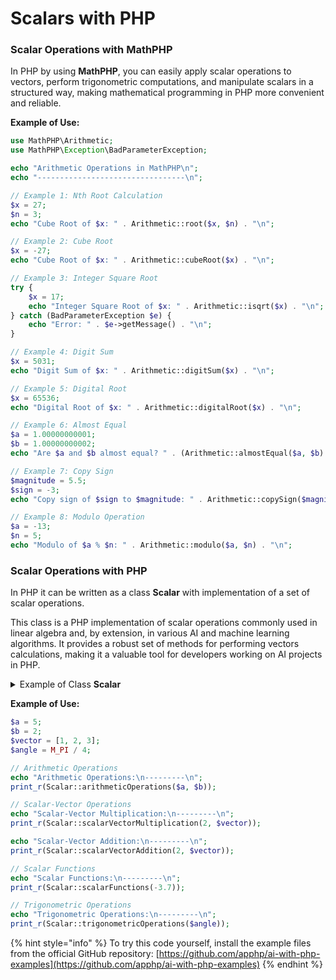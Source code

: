 # Scalars with PHP

### Scalar Operations with MathPHP

In PHP by using **MathPHP**, you can easily apply scalar operations to vectors, perform trigonometric computations, and manipulate scalars in a structured way, making mathematical programming in PHP more convenient and reliable.

**Example of Use:**

```php
use MathPHP\Arithmetic;
use MathPHP\Exception\BadParameterException;

echo "Arithmetic Operations in MathPHP\n";
echo "---------------------------------\n";

// Example 1: Nth Root Calculation
$x = 27;
$n = 3;
echo "Cube Root of $x: " . Arithmetic::root($x, $n) . "\n";

// Example 2: Cube Root
$x = -27;
echo "Cube Root of $x: " . Arithmetic::cubeRoot($x) . "\n";

// Example 3: Integer Square Root
try {
    $x = 17;
    echo "Integer Square Root of $x: " . Arithmetic::isqrt($x) . "\n";
} catch (BadParameterException $e) {
    echo "Error: " . $e->getMessage() . "\n";
}

// Example 4: Digit Sum
$x = 5031;
echo "Digit Sum of $x: " . Arithmetic::digitSum($x) . "\n";

// Example 5: Digital Root
$x = 65536;
echo "Digital Root of $x: " . Arithmetic::digitalRoot($x) . "\n";

// Example 6: Almost Equal
$a = 1.00000000001;
$b = 1.00000000002;
echo "Are $a and $b almost equal? " . (Arithmetic::almostEqual($a, $b) ? "Yes" : "No") . "\n";

// Example 7: Copy Sign
$magnitude = 5.5;
$sign = -3;
echo "Copy sign of $sign to $magnitude: " . Arithmetic::copySign($magnitude, $sign) . "\n";

// Example 8: Modulo Operation
$a = -13;
$n = 5;
echo "Modulo of $a % $n: " . Arithmetic::modulo($a, $n) . "\n";
```

### Scalar Operations with PHP

In PHP  it can be written as a class **Scalar** with implementation of a set of scalar operations.

This class is a PHP implementation of scalar operations commonly used in linear algebra and, by extension, in various AI and machine learning algorithms. It provides a robust set of methods for performing vectors calculations, making it a valuable tool for developers working on AI projects in PHP.

<details>

<summary>Example of Class <strong>Scalar</strong></summary>

```php
class Scalar
{
    // Basic Arithmetic Operations
    public static function arithmeticOperations(float $a, float $b): array
    {
        return [
            'addition' => $a + $b,
            'subtraction' => $a - $b,
            'multiplication' => $a * $b,
            'division' => $b != 0 ? $a / $b : 'undefined',
            'modulus' => fmod($a, $b),
            'exponentiation' => $a ** $b
        ];
    }

    // Scalar-Vector Operations
    public static function scalarVectorMultiplication(float $scalar, array $vector): array
    {
        return array_map(fn($x) => $x * $scalar, $vector);
    }

    public static function scalarVectorAddition(float $scalar, array $vector): array
    {
        return array_map(fn($x) => $x + $scalar, $vector);
    }

    // Scalar Functions
    public static function scalarFunctions(float $x): array
    {
        return [
            'absolute' => abs($x),
            'ceiling' => ceil($x),
            'floor' => floor($x),
            'round' => round($x),
            'exponential' => exp($x),
            'logarithm' => $x > 0 ? log($x) : 'undefined',
            'square_root' => sqrt(abs($x))
        ];
    }

    // Trigonometric Operations
    public static function trigonometricOperations(float $angle): array
    {
        return [
            'sine' => sin($angle),
            'cosine' => cos($angle),
            'tangent' => tan($angle)
        ];
    }

    // Random Number Generation
    public static function randomNumbers(): array
    {
        return [
            'rand_int' => rand(1, 10),
            'mt_rand_int' => mt_rand(1, 10),
            'lcg_value' => lcg_value()
        ];
    }

    // Comparison Operations
    public static function comparisonOperations(float $a, float $b): array
    {
        return [
            'greater_than' => $a > $b,
            'less_than' => $a < $b,
            'equal' => $a == $b,
            'not_equal' => $a != $b,
            'greater_or_equal' => $a >= $b,
            'less_or_equal' => $a <= $b
        ];
    }

    // Bitwise Operations
    public static function bitwiseOperations(int $a, int $b): array
    {
        return [
            'bitwise_and' => $a & $b,
            'bitwise_or' => $a | $b,
            'bitwise_xor' => $a ^ $b,
            'bitwise_not' => ~$a,
            'left_shift' => $a << 1,
            'right_shift' => $a >> 1
        ];
    }
}
```

</details>

**Example of Use:**

```php
$a = 5;
$b = 2;
$vector = [1, 2, 3];
$angle = M_PI / 4;

// Arithmetic Operations
echo "Arithmetic Operations:\n---------\n";
print_r(Scalar::arithmeticOperations($a, $b));

// Scalar-Vector Operations
echo "Scalar-Vector Multiplication:\n---------\n";
print_r(Scalar::scalarVectorMultiplication(2, $vector));

echo "Scalar-Vector Addition:\n---------\n";
print_r(Scalar::scalarVectorAddition(2, $vector));

// Scalar Functions
echo "Scalar Functions:\n---------\n";
print_r(Scalar::scalarFunctions(-3.7));

// Trigonometric Operations
echo "Trigonometric Operations:\n---------\n";
print_r(Scalar::trigonometricOperations($angle));
```

{% hint style="info" %}
To try this code yourself, install the example files from the official GitHub repository: [https://github.com/apphp/ai-with-php-examples](https://github.com/apphp/ai-with-php-examples)
{% endhint %}
